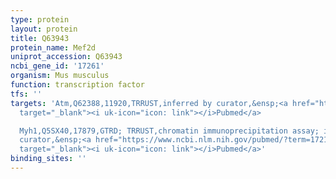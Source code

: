 ```yaml
---
type: protein
layout: protein
title: Q63943
protein_name: Mef2d
uniprot_accession: Q63943
ncbi_gene_id: '17261'
organism: Mus musculus
function: transcription factor
tfs: ''
targets: 'Atm,Q62388,11920,TRRUST,inferred by curator,&ensp;<a href="https://www.ncbi.nlm.nih.gov/pubmed/?term=24672010%5Buid%5D"
  target="_blank"><i uk-icon="icon: link"></i>Pubmed</a>

  Myh1,Q5SX40,17879,GTRD; TRRUST,chromatin immunoprecipitation assay; inferred by
  curator,&ensp;<a href="https://www.ncbi.nlm.nih.gov/pubmed/?term=17210568%5Buid%5D"
  target="_blank"><i uk-icon="icon: link"></i>Pubmed</a>'
binding_sites: ''
---
```

